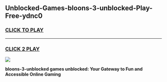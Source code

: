 
## Unblocked-Games-bloons-3-unblocked-Play-Free-ydnc0
<h3>
<a href="https://premium76.site?title=bloons-3-unblocked&ref=19M">CLICK TO PLAY</a></h3>
<hr>

<h3>
<a href="https://premium76.site?title=bloons-3-unblocked&ref=19M">CLICK 2 PLAY</a>
  
</h3>

<a href="https://premium76.site?title=bloons-3-unblocked&ref=19M"><img src="https://clearcache.store/games.png"></a>


**bloons-3-unblocked games unblocked: Your Gateway to Fun and Accessible Online Gaming**

